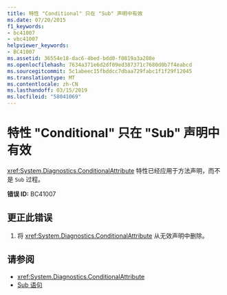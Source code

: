 ```yaml
---
title: 特性 "Conditional" 只在 "Sub" 声明中有效
ms.date: 07/20/2015
f1_keywords:
- bc41007
- vbc41007
helpviewer_keywords:
- BC41007
ms.assetid: 36554e18-dac6-4bed-bdd0-f0819a3a288e
ms.openlocfilehash: 7634a371e6d2df09ed387371c7680d0b7f4eabcd
ms.sourcegitcommit: 5c1abeec15fbddcc7dbaa729fabc1f1f29f12045
ms.translationtype: MT
ms.contentlocale: zh-CN
ms.lasthandoff: 03/15/2019
ms.locfileid: "58041069"
---
```

# <a name="attribute-conditional-is-only-valid-on-sub-declarations"></a>特性 "Conditional" 只在 "Sub" 声明中有效
<xref:System.Diagnostics.ConditionalAttribute> 特性已经应用于方法声明，而不是 `Sub` 过程。  
  
 **错误 ID:** BC41007  
  
## <a name="to-correct-this-error"></a>更正此错误  
  
1.  将 <xref:System.Diagnostics.ConditionalAttribute> 从无效声明中删除。  
  
## <a name="see-also"></a>请参阅

- <xref:System.Diagnostics.ConditionalAttribute>
- [Sub 语句](../../visual-basic/language-reference/statements/sub-statement.md)
